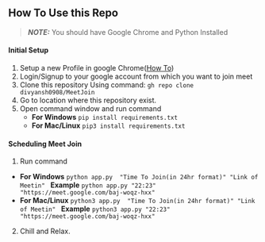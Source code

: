## How To Use this Repo

 
> **_NOTE:_**  You should have Google Chrome and Python Installed
#### Initial Setup
 1. Setup a new Profile in google Chrome([How To](https://stackoverflow.com/questions/49270109/how-to-open-a-chrome-profile-through-python))
 2. Login/Signup to your google account from which you want to join meet
 3. Clone this repository Using command:
  `gh repo clone divyansh0908/MeetJoin`
  4. Go to location where this repository exist.
  5. Open command window and run command
	  - **For Windows**
    `pip install requirements.txt`
     - **For Mac/Linux**
    `pip3 install requirements.txt`
 #### Scheduling Meet Join
 1. Run command 
- **For Windows** 
		  `python app.py  "Time To Join(in 24hr format)" "Link of Meetin" `
		  **Example**
		  `python app.py "22:23" "https://meet.google.com/baj-woqz-hxx"`
 - **For Mac/Linux** 
		  `python3 app.py  "Time To Join(in 24hr format)" "Link of Meetin" `
		  **Example**
		  `python3 app.py "22:23" "https://meet.google.com/baj-woqz-hxx"`

 2.  Chill and Relax.

